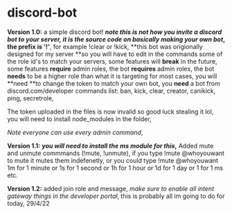 # discord-bot

**Version 1.0:**
a simple discord bot!
***note this is not how you invite a discord bot to your server, it is the source code on basically making your own bot*,**
**the prefix is '!'**, for example !clear or !kick,
**this bot was origionally designed for my server **so you will have to edit in the commands some of the role id's to match your servers,
some features will **break** in the future,
some features **require** admin roles,
the bot **requires** admin roles,
the bot **needs** to be a higher role than what it is targeting for most cases,
you will **need **to change the token to match your own bot,
you **need** a bot from discord.com/developer
commands list:
ban,
kick,
clear,
creator,
canikick,
ping,
secretrole,


The token uploaded in the files is now invalid so good luck stealing it lol,
you will need to install node_modules in the folder,

*Note everyone can use every admin command*,

**Version 1.1:**
***you will need to install the ms module for this*,**
Added mute and unmute commmands (!mute, !unmute),
if you type !mute @whoyouwant to mute it mutes them indefenetly,
or you could type !mute @whoyouwant 1m for 1 minute or 1s for 1 second or 1h for 1 hour or 1d for 1 day or 1 for 1 ms etc.

**Version 1.2:**
added join role and message,
*make sure to enable all intent gateway things in the developer portal*,
this is probably all im going to do for today,
29/4/22
